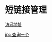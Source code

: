# 短链接管理

[访问地址](https://url.wazitang.cn/page/index.html)

[jpa 查询一个](https://stackoverflow.com/questions/2061068/jpa-find-the-last-entry/43819641#43819641)